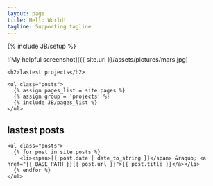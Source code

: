 ```yaml
---
layout: page
title: Hello World!
tagline: Supporting tagline
---
```

{% include JB/setup %}



![My helpful screenshot]({{ site.url }}/assets/pictures/mars.jpg)


<div class="row">
  <div class="span6">

    <h2>lastest projects</h2>

    <ul class="posts">
      {% assign pages_list = site.pages %}
      {% assign group = 'projects' %}
      {% include JB/pages_list %}
    </ul>

  </div>
  <div class="span6">
    <h2>lastest posts</h2>

    <ul class="posts">
      {% for post in site.posts %}
        <li><span>{{ post.date | date_to_string }}</span> &raquo; <a href="{{ BASE_PATH }}{{ post.url }}">{{ post.title }}</a></li>
      {% endfor %}
    </ul>

  </div>
</div>



